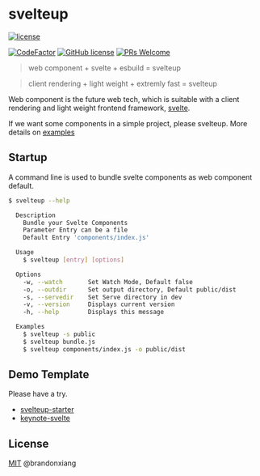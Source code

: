 # svelteup

<a href="">
  <img src="" alt="license">
</a>

[![CodeFactor](https://www.codefactor.io/repository/github/brandonxiang/svelteup/badge)](https://www.codefactor.io/repository/github/brandonxiang/svelteup)
[![GitHub license](https://img.shields.io/github/license/brandonxiang/svelteup)](https://github.com/brandonxiang/svelteup/blob/master/LICENSE)
[![PRs Welcome](https://img.shields.io/badge/PRs-welcome-orange.svg)](https://github.com/brandonxiang/svelteup/compare)


> web component + svelte + esbuild = svelteup

> client rendering + light weight + extremly fast = svelteup

Web component is the future web tech, which is suitable with a client rendering and light weight frontend framework, [svelte](https://svelte.dev/).

If we want some components in a simple project, please svelteup. More details on [examples](./examples)

## Startup

A command line is used to bundle svelte components as web component default.

```bash
$ svelteup --help

  Description
    Bundle your Svelte Components 
    Parameter Entry can be a file 
    Default Entry 'components/index.js'

  Usage
    $ svelteup [entry] [options]

  Options
    -w, --watch       Set Watch Mode, Default false
    -o, --outdir      Set output directory, Default public/dist
    -s, --servedir    Set Serve directory in dev
    -v, --version     Displays current version
    -h, --help        Displays this message

  Examples
    $ svelteup -s public
    $ svelteup bundle.js
    $ svelteup components/index.js -o public/dist
```

## Demo Template

Please have a try.

- [svelteup-starter](https://github.com/brandonxiang/svelteup-starter)
- [keynote-svelte](https://github.com/WhatisHappyPlanet/keynote-svelte)

## License

[MIT](./LICENSE) @brandonxiang
